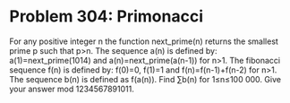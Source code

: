 # Problem 304: Primonacci
For any positive integer n the function next\_prime(n) returns the
smallest prime p such that p&gt;n. The sequence a(n) is defined by:
a(1)=next\_prime(1014) and a(n)=next\_prime(a(n-1)) for n&gt;1. The
fibonacci sequence f(n) is defined by: f(0)=0, f(1)=1 and
f(n)=f(n-1)+f(n-2) for n&gt;1. The sequence b(n) is defined as f(a(n)).
Find ∑b(n) for 1≤n≤100 000. Give your answer mod 1234567891011.
